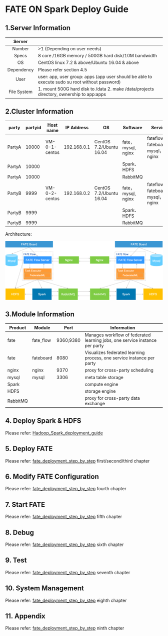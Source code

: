 # FATE ON Spark Deploy Guide

## 1.Server Information

|  Server  |                                                              |
| :------: | ------------------------------------------------------------ |
|   Number | >1 (Depending on user needs)                                       |
|   Specs  | 8 core /16GB memory / 500GB hard disk/10M bandwidth       |
|   OS     | CentOS linux 7.2 & above/Ubuntu 16.04 & above        |
|  Dependency| Please refer section 4.5                                   |
|   User   | user: app, user group: apps (app user should be able to execute sudo su root without password) |
| File System | 1. mount 500G hard disk to /data 2. make /data/projects directory, ownership to app:apps |

## 2.Cluster Information

| party  | partyid | Host name     | IP Address  | OS                      | Software    | Service                              |
| ------ | ------- | ------------- | ----------- | ----------------------- | ----------- | --------------------------------- |
| PartyA | 10000   | VM-0-1-centos | 192.168.0.1 | CentOS 7.2/Ubuntu 16.04 | fate，mysql, nginx | fateflow，fateboard，mysql，nginx |
| PartyA | 10000   |               |             |                         | Spark、HDFS |                                   |
| PartyA | 10000   |               |             |                         | RabbitMQ    |                                   |
| PartyB | 9999    | VM-0-2-centos | 192.168.0.2 | CentOS 7.2/Ubuntu 16.04 | fate，mysql, nginx | fateflow，fateboard，mysql，nginx |
| PartyB | 9999    |               |             |                         | Spark、HDFS |                                   |
| PartyB | 9999    |               |             |                         | RabbitMQ    |                                   |

Architecture:

<div style="text-align:center", align=center>
<img src="../../images/fate_on_spark_architecture.png" />
</div>

## 3.Module Information

| Product  | Module    | Port     | Information                                               |
| -------- | --------- | --------- | ----------------------------------------------------- |
| fate     | fate_flow | 9360;9380 | Manages workflow of federated learning jobs, one service instance per party |
| fate     | fateboard | 8080      | Visualizes federated learning process, one service instance per party     |
| nginx    | nginx     | 9370      | proxy for cross-party scheduling                 |
| mysql    | mysql     | 3306      | meta table storage                                            |
| Spark    |           |           | compute engine                                              |
| HDFS     |           |           | storage engine                                            |
| RabbitMQ |           |           | proxy for cross-party data exchange                             |

## 4. Deploy Spark & HDFS
Please refer: [Hadoop_Spark_deployment_guide](hadoop_spark_deployment_guide.md)

## 5. Deploy FATE
Please refer: [fate_deployment_step_by_step](fate_deployment_step_by_step.md) first/second/third chapter

## 6. Modify FATE Configuration
Please refer: [fate_deployment_step_by_step](fate_deployment_step_by_step.md) fourth chapter

## 7. Start FATE
Please refer: [fate_deployment_step_by_step](fate_deployment_step_by_step.md) fifth chapter

## 8. Debug
Please refer: [fate_deployment_step_by_step](fate_deployment_step_by_step.md) sixth chapter

## 9. Test
Please refer: [fate_deployment_step_by_step](fate_deployment_step_by_step.md) seventh chapter

## 10. System Management
Please refer: [fate_deployment_step_by_step](fate_deployment_step_by_step.md) eighth chapter

## 11. Appendix
Please refer: [fate_deployment_step_by_step](fate_deployment_step_by_step.md) ninth chapter
